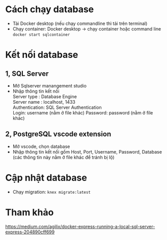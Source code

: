  # Cách chạy database 
- Tải Docker desktop (nếu chạy commandline thì tải trên terminal)
- Chạy container: Docker desktop -> chạy container hoặc command line ```docker start sqlcontainer```

# Kết nối database
## 1, SQL Server

- Mở Sqlserver manangement studio
- Nhập thông tin kết nối  
Server type : Database Engine  
Server name : localhost, 1433  
Authentication: SQL Server Authentication  
Login: username (nằm ở file khác)
Password: password (nằm ở file khác)

## 2, PostgreSQL vscode extension

- Mở vscode, chọn database
- Nhập thông tin kết nối gồm Host, Port, Username, Password, Database (các thông tin này nằm ở file khác để tránh bị lộ)
# Cập nhật database
- Chạy migration: ```knex migrate:latest``` 

# Tham khảo 
https://medium.com/agilix/docker-express-running-a-local-sql-server-express-204890cff699
